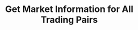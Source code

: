 ---
title: Get Market Information for All Trading Pairs
position_number: 8
type: get
description: /v1/future-u/market/public/q/tickers
parameters:
content_markdown: Note：This method does not require a signature.
left_code_blocks:
    -
        code_block: "public void getKLine() {\r\n\tString text = HttpUtil.get(URL + \"/data/api/v1/future-u/market/getKLine?market=btc_usdt&type=1min&since=0\");\r\n\tSystem.out.println(text);\r\n}"
        title: Java
        language: java
right_code_blocks:
    - code_block: |-
        {
         "msgInfo": {
            "code": "",
            "msg": ""
          },
          "msg": "",
          "data": [
            {
              "a": "", //24h volume
              "c": "", //Latest price
              "h": "", //Highest price in 24 hours
              "l": "", //Lowest price in 24 hours
              "o": "", //The first transaction price 24 hours ago
              "r": "", //24h Price Fluctuation Limit
              "s": "", //Trading pair
              "t": 0, //Time
              "v": "" //24h turnover
            }
          ],
          "code": 200
        }
      title: Response
      language: json
---